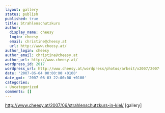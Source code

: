 ```yaml
---
layout: gallery
status: publish
published: true
title: Strahlenschutzkurs
author:
  display_name: cheesy
  login: cheesy
  email: christine@cheesy.at
  url: http://www.cheesy.at/
author_login: cheesy
author_email: christine@cheesy.at
author_url: http://www.cheesy.at/
wordpress_id: 2017
wordpress_url: http://www.cheesy.at/wordpress/photos/arbeit/x2007/2007-06-04/
date: '2007-06-04 00:00:00 +0100'
date_gmt: '2007-06-03 22:00:00 +0100'
categories:
- Uncategorized
comments: []
---
```

http://www.cheesy.at/2007/06/strahlenschutzkurs-in-kiel/
[gallery]<!--:-->
